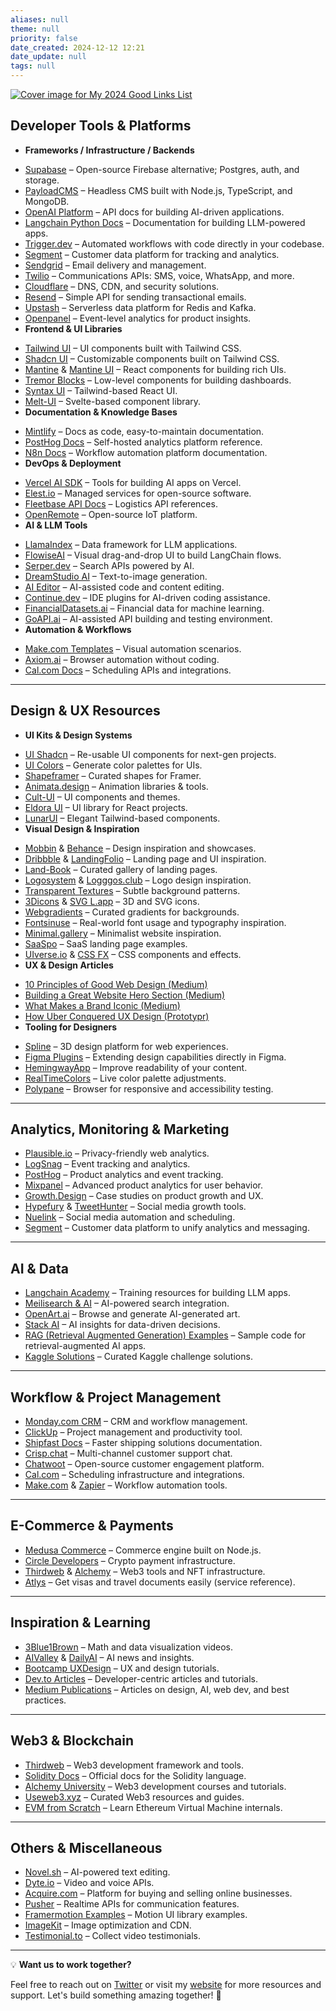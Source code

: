 ```yaml
---
aliases: null
theme: null
priority: false
date_created: 2024-12-12 12:21
date_update: null
tags: null
---
```


[![Cover image for My 2024 Good Links List](https://media2.dev.to/dynamic/image/width=1000,height=420,fit=cover,gravity=auto,format=auto/https%3A%2F%2Fdev-to-uploads.s3.amazonaws.com%2Fuploads%2Farticles%2Fieick8hlch9i447ja461.png)](https://media2.dev.to/dynamic/image/width=1000,height=420,fit=cover,gravity=auto,format=auto/https%3A%2F%2Fdev-to-uploads.s3.amazonaws.com%2Fuploads%2Farticles%2Fieick8hlch9i447ja461.png)

## [](https://dev.to/cypriantinasheaarons/my-2024-good-links-list-dca#developer-tools-amp-platforms)Developer Tools & Platforms

- **Frameworks / Infrastructure / Backends**
<!--SR:!2025-03-20,3,250-->

  - [Supabase](https://supabase.com/) – Open-source Firebase alternative; Postgres, auth, and storage.
  - [PayloadCMS](https://payloadcms.com/) – Headless CMS built with Node.js, TypeScript, and MongoDB.
  - [OpenAI Platform](https://platform.openai.com/docs/overview) – API docs for building AI-driven applications.
  - [Langchain Python Docs](https://python.langchain.com/) – Documentation for building LLM-powered apps.
  - [Trigger.dev](https://trigger.dev/) – Automated workflows with code directly in your codebase.
  - [Segment](https://segment.com/) – Customer data platform for tracking and analytics.
  - [Sendgrid](https://sendgrid.com/) – Email delivery and management.
  - [Twilio](https://www.twilio.com/) – Communications APIs: SMS, voice, WhatsApp, and more.
  - [Cloudflare](https://dash.cloudflare.com/login) – DNS, CDN, and security solutions.
  - [Resend](https://resend.com/home) – Simple API for sending transactional emails.
  - [Upstash](https://upstash.com/) – Serverless data platform for Redis and Kafka.
  - [Openpanel](https://openpanel.com/) – Event-level analytics for product insights.
- **Frontend & UI Libraries**
<!--SR:!2025-03-20,3,250-->

  - [Tailwind UI](https://tailwindui.com/) – UI components built with Tailwind CSS.
  - [Shadcn UI](https://ui.shadcn.com/) – Customizable components built on Tailwind CSS.
  - [Mantine](https://mantine.dev/) & [Mantine UI](https://ui.mantine.dev/) – React components for building rich UIs.
  - [Tremor Blocks](https://blocks.tremor.so/blocks) – Low-level components for building dashboards.
  - [Syntax UI](https://syntaxui.com/) – Tailwind-based React UI.
  - [Melt-UI](https://www.melt-ui.com/) – Svelte-based component library.
- **Documentation & Knowledge Bases**
<!--SR:!2025-03-21,4,270-->

  - [Mintlify](https://mintlify.com/) – Docs as code, easy-to-maintain documentation.
  - [PostHog Docs](https://posthog.com/docs) – Self-hosted analytics platform reference.
  - [N8n Docs](https://docs.n8n.io/) – Workflow automation platform documentation.
- **DevOps & Deployment**
<!--SR:!2025-03-20,3,250-->

  - [Vercel AI SDK](https://sdk.vercel.ai/docs) – Tools for building AI apps on Vercel.
  - [Elest.io](https://elest.io/) – Managed services for open-source software.
  - [Fleetbase API Docs](https://docs.fleetbase.dev/api#metadata) – Logistics API references.
  - [OpenRemote](https://www.openremote.io/developers/) – Open-source IoT platform.
- **AI & LLM Tools**
<!--SR:!2025-03-21,4,270-->

  - [LlamaIndex](https://www.llamaindex.ai/) – Data framework for LLM applications.
  - [FlowiseAI](https://flowiseai.com/) – Visual drag-and-drop UI to build LangChain flows.
  - [Serper.dev](https://serper.dev/) – Search APIs powered by AI.
  - [DreamStudio AI](https://beta.dreamstudio.ai/) – Text-to-image generation.
  - [AI Editor](https://aieditor.dev/) – AI-assisted code and content editing.
  - [Continue.dev](https://www.continue.dev/) – IDE plugins for AI-driven coding assistance.
  - [FinancialDatasets.ai](https://www.financialdatasets.ai/) – Financial data for machine learning.
  - [GoAPI.ai](https://www.goapi.ai/) – AI-assisted API building and testing environment.
- **Automation & Workflows**
<!--SR:!2025-03-20,3,250-->

  - [Make.com Templates](https://eu2.make.com/templates) – Visual automation scenarios.
  - [Axiom.ai](https://axiom.ai/) – Browser automation without coding.
  - [Cal.com Docs](https://cal.com/docs) – Scheduling APIs and integrations.

---

## [](https://dev.to/cypriantinasheaarons/my-2024-good-links-list-dca#design-amp-ux-resources)Design & UX Resources

- **UI Kits & Design Systems**
<!--SR:!2025-03-20,3,250-->

  - [UI Shadcn](https://ui.shadcn.com/) – Re-usable UI components for next-gen projects.
  - [UI Colors](https://uicolors.app/create) – Generate color palettes for UIs.
  - [Shapeframer](https://shapes.framer.website/) – Curated shapes for Framer.
  - [Animata.design](https://www.animata.design/docs/setup) – Animation libraries & tools.
  - [Cult-UI](https://www.cult-ui.com/docs/installation) – UI components and themes.
  - [Eldora UI](https://www.eldoraui.site/docs/installation) – UI library for React projects.
  - [LunarUI](https://lunarui.dev/components) – Elegant Tailwind-based components.
- **Visual Design & Inspiration**
<!--SR:!2025-03-20,3,250-->

  - [Mobbin](https://mobbin.com/) & [Behance](https://www.behance.net/) – Design inspiration and showcases.
  - [Dribbble](https://dribbble.com/) & [LandingFolio](https://www.landingfolio.com/) – Landing page and UI inspiration.
  - [Land-Book](https://land-book.com/) – Curated gallery of landing pages.
  - [Logosystem](https://logosystem.co/) & [Logggos.club](https://www.logggos.club/browse/type/tech) – Logo design inspiration.
  - [Transparent Textures](https://www.transparenttextures.com/) – Subtle background patterns.
  - [3Dicons](https://3dicons.co/) & [SVG L.app](https://svgl.app/) – 3D and SVG icons.
  - [Webgradients](https://webgradients.com/) – Curated gradients for backgrounds.
  - [Fontsinuse](https://fontsinuse.com/) – Real-world font usage and typography inspiration.
  - [Minimal.gallery](https://minimal.gallery/) – Minimalist website inspiration.
  - [SaaSpo](https://www.saaspo.com/) – SaaS landing page examples.
  - [UIverse.io](https://uiverse.io/) & [CSS FX](https://cssfx.netlify.app/) – CSS components and effects.
- **UX & Design Articles**
<!--SR:!2025-03-21,4,270-->

  - [10 Principles of Good Web Design (Medium)](https://medium.muz.li/10-principles-of-good-web-design-1b837743ffa8)
  - [Building a Great Website Hero Section (Medium)](https://medium.muz.li/how-to-create-a-great-website-hero-section-f22ec2f6e86a)
  - [What Makes a Brand Iconic (Medium)](https://medium.muz.li/what-makes-a-brand-iconic-4161b9afa6cb)
  - [How Uber Conquered UX Design (Prototypr)](https://blog.prototypr.io/how-uber-conquered-ux-design-1d9c56788a41)
- **Tooling for Designers**
<!--SR:!2025-03-20,3,250-->

  - [Spline](https://app.spline.design/) – 3D design platform for web experiences.
  - [Figma Plugins](https://dev.ton/A%20link%20but%20recommended) – Extending design capabilities directly in Figma.
  - [HemingwayApp](https://hemingwayapp.com/) – Improve readability of your content.
  - [RealTimeColors](https://www.realtimecolors.com/) – Live color palette adjustments.
  - [Polypane](https://polypane.app/) – Browser for responsive and accessibility testing.

---

## [](https://dev.to/cypriantinasheaarons/my-2024-good-links-list-dca#analytics-monitoring-amp-marketing)Analytics, Monitoring & Marketing

- [Plausible.io](https://plausible.io/login) – Privacy-friendly web analytics.
- [LogSnag](https://logsnag.com/) – Event tracking and analytics.
- [PostHog](https://posthog.com/docs) – Product analytics and event tracking.
- [Mixpanel](https://mixpanel.com/) – Advanced product analytics for user behavior.
- [Growth.Design](https://growth.design/case-studies) – Case studies on product growth and UX.
- [Hypefury](https://hypefury.com/) & [TweetHunter](https://tweethunter.io/twemex) – Social media growth tools.
- [Nuelink](https://nuelink.com/) – Social media automation and scheduling.
- [Segment](https://segment.com/) – Customer data platform to unify analytics and messaging.

---

## [](https://dev.to/cypriantinasheaarons/my-2024-good-links-list-dca#ai-amp-data)AI & Data

- [Langchain Academy](https://academy.langchain.com/) – Training resources for building LLM apps.
- [Meilisearch & AI](https://www.meilisearch.com/blog/add-ai-powered-search-to-react) – AI-powered search integration.
- [OpenArt.ai](https://openart.ai/) – Browse and generate AI-generated art.
- [Stack AI](https://www.stack-ai.com/) – AI insights for data-driven decisions.
- [RAG (Retrieval Augmented Generation) Examples](https://github.com/phidatahq/phidata/tree/main/cookbook/examples/auto_rag) – Sample code for retrieval-augmented AI apps.
- [Kaggle Solutions](https://farid.one/kaggle-solutions/) – Curated Kaggle challenge solutions.

---

## [](https://dev.to/cypriantinasheaarons/my-2024-good-links-list-dca#workflow-amp-project-management)Workflow & Project Management

- [Monday.com CRM](https://monday.com/crm/features) – CRM and workflow management.
- [ClickUp](https://clickup.com/) – Project management and productivity tool.
- [Shipfast Docs](https://shipfa.st/docs) – Faster shipping solutions documentation.
- [Crisp.chat](https://crisp.chat/) – Multi-channel customer support chat.
- [Chatwoot](https://www.chatwoot.com/features) – Open-source customer engagement platform.
- [Cal.com](https://cal.com/docs) – Scheduling infrastructure and integrations.
- [Make.com](https://eu2.make.com/templates) & [Zapier](https://dev.ton/A%20link%20but%20recommended) – Workflow automation tools.

---

## [](https://dev.to/cypriantinasheaarons/my-2024-good-links-list-dca#ecommerce-amp-payments)E-Commerce & Payments

- [Medusa Commerce](https://medusajs.com/nextjs-commerce/) – Commerce engine built on Node.js.
- [Circle Developers](https://www.circle.com/en/developers) – Crypto payment infrastructure.
- [Thirdweb](https://thirdweb.com/) & [Alchemy](https://www.alchemy.com/) – Web3 tools and NFT infrastructure.
- [Atlys](https://www.atlys.com/) – Get visas and travel documents easily (service reference).

---

## [](https://dev.to/cypriantinasheaarons/my-2024-good-links-list-dca#inspiration-amp-learning)Inspiration & Learning

- [3Blue1Brown](https://www.3blue1brown.com/) – Math and data visualization videos.
- [AIValley](https://www.theaivalley.com/) & [DailyAI](https://dailyai.com/) – AI news and insights.
- [Bootcamp UXDesign](https://bootcamp.uxdesign.cc/) – UX and design tutorials.
- [Dev.to Articles](https://dev.to/) – Developer-centric articles and tutorials.
- [Medium Publications](https://medium.com/) – Articles on design, AI, web dev, and best practices.

---

## [](https://dev.to/cypriantinasheaarons/my-2024-good-links-list-dca#web3-amp-blockchain)Web3 & Blockchain

- [Thirdweb](https://thirdweb.com/) – Web3 development framework and tools.
- [Solidity Docs](https://docs.soliditylang.org/en/v0.8.21/) – Official docs for the Solidity language.
- [Alchemy University](https://www.alchemy.com/university) – Web3 development courses and tutorials.
- [Useweb3.xyz](https://www.useweb3.xyz/) – Curated Web3 resources and guides.
- [EVM from Scratch](https://evm-from-scratch.xyz/content/01_intro) – Learn Ethereum Virtual Machine internals.

---

## [](https://dev.to/cypriantinasheaarons/my-2024-good-links-list-dca#others-amp-miscellaneous)Others & Miscellaneous

- [Novel.sh](https://novel.sh/) – AI-powered text editing.
- [Dyte.io](https://dyte.io/) – Video and voice APIs.
- [Acquire.com](http://acquire.com/) – Platform for buying and selling online businesses.
- [Pusher](https://pusher.com/) – Realtime APIs for communication features.
- [Framermotion Examples](https://framermotionexamples.com/examples?s=free) – Motion UI library examples.
- [ImageKit](https://imagekit.io/dashboard) – Image optimization and CDN.
- [Testimonial.to](https://testimonial.to/) – Collect video testimonials.

---

💡 **Want us to work together?**
<!--SR:!2025-03-21,4,270-->

Feel free to reach out on [Twitter](https://twitter.com/cyprianaarons) or visit my [website](https://cyprianaarons.com/) for more resources and support. Let's build something amazing together! 🌟
